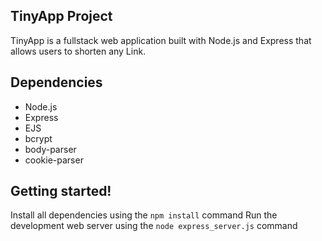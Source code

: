 ## TinyApp Project

TinyApp is a fullstack web application built with Node.js and Express that allows users to shorten any Link.

## Dependencies

- Node.js
- Express
- EJS
- bcrypt
- body-parser
- cookie-parser


## Getting started!
Install all dependencies using the `npm install` command
Run the development web server using the `node express_server.js` command